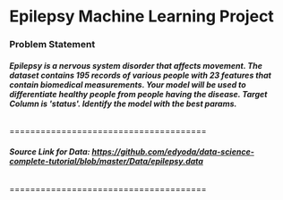 
# **Epilepsy Machine Learning Project**

### Problem Statement
###### ***Epilepsy is a nervous system disorder that affects movement. The dataset contains 195 records of various people with 23 features that contain biomedical measurements. Your model will be used to differentiate healthy people from people having the disease. Target Column is 'status'. Identify the model with the best params.***
======================================
###### ****Source Link for Data: https://github.com/edyoda/data-science-complete-tutorial/blob/master/Data/epilepsy.data****
======================================